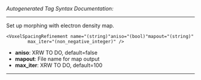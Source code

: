_Autogenerated Tag Syntax Documentation:_

---
Set up morphing with electron density map.

```
<VoxelSpacingRefinement name="(string)"aniso="(bool)"mapout="(string)"
        max_iter="(non_negative_integer)" />
```

-   **aniso**: XRW TO DO, default=false
-   **mapout**: File name for map output
-   **max_iter**: XRW TO DO, default=100

---
